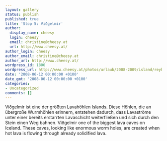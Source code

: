 ```yaml
---
layout: gallery
status: publish
published: true
title: 'Stop 5: Viðgelmir'
author:
  display_name: cheesy
  login: cheesy
  email: christine@cheesy.at
  url: http://www.cheesy.at/
author_login: cheesy
author_email: christine@cheesy.at
author_url: http://www.cheesy.at/
wordpress_id: 1806
wordpress_url: http://www.cheesy.at/photos/urlaub/2008-2009/island/reykjavik-snaefellsnes/vidgelmir/
date: '2008-06-12 00:00:00 +0100'
date_gmt: '2008-06-12 00:00:00 +0100'
categories:
- Uncategorized
comments: []
---
```

<!--:de-->Viðgelmir ist eine der größten Lavahöhlen Islands. Diese Höhlen, die an übergroße Wurmhöhlen erinnern, entstehen dadurch, dass Lavaströme unter einer bereits erstarrten Lavaschicht weiterfließen und sich durch den Stein einen Weg bahnen.
<!--:--><!--:en-->Viðgelmir one of the biggest lava caves on Iceland. These caves, looking like enormous worm holes, are created when hot lava is flowing through already solidified lava.
<!--:-->

